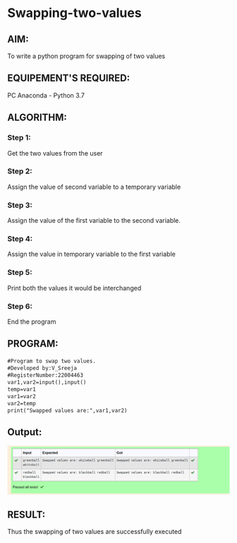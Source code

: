 # Swapping-two-values
## AIM:
To write a python program for swapping of two values
## EQUIPEMENT'S REQUIRED: 
PC
Anaconda - Python 3.7
## ALGORITHM: 
### Step 1:
Get the two values from the user
### Step 2: 
Assign the value of second variable to a temporary variable 
### Step 3: 
Assign the value of the first variable to the second variable.
### Step 4:  
Assign the value in temporary variable to the first variable
### Step 5: 
Print both the values it would be interchanged
### Step 6: 
End the program
## PROGRAM:
```
#Program to swap two values.
#Developed by:V_Sreeja
#RegisterNumber:22004463
var1,var2=input(),input()
temp=var1
var1=var2
var2=temp
print("Swapped values are:",var1,var2)
```

## Output:
!['OUTPUT'](Screenshot%20from%202023-01-26%2016-04-40.png)

## RESULT:
Thus the swapping of two values are successfully executed



